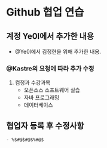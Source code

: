 # Github 협업 연습
## 계정 Ye0l에서 추가한 내용
- @Ye0l에서 김정현을 위해 추가한 내용.
### @Kastre의 요청에 따라 추가 수정
1. 컴정과 수강과목
	- 오픈소스 소프트웨어 실습
	- 자바 프로그래밍
	- 데이터베이스
## 협업자 등록 후 수정사항
	- %$#@$#@$%#@$
